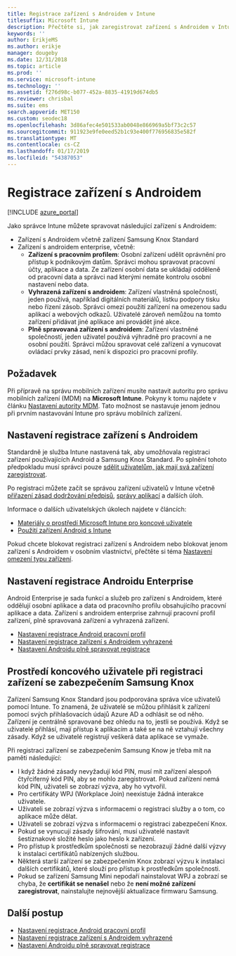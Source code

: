 ```yaml
---
title: Registrace zařízení s Androidem v Intune
titlesuffix: Microsoft Intune
description: Přečtěte si, jak zaregistrovat zařízení s Androidem v Intune.
keywords: ''
author: ErikjeMS
ms.author: erikje
manager: dougeby
ms.date: 12/31/2018
ms.topic: article
ms.prod: ''
ms.service: microsoft-intune
ms.technology: ''
ms.assetid: f276d98c-b077-452a-8835-41919d674db5
ms.reviewer: chrisbal
ms.suite: ems
search.appverid: MET150
ms.custom: seodec18
ms.openlocfilehash: 3d86afec4e501533ab0048e866969a5bf73c2c57
ms.sourcegitcommit: 911923e9fe0eed52b1c93e400f776956835e582f
ms.translationtype: MT
ms.contentlocale: cs-CZ
ms.lasthandoff: 01/17/2019
ms.locfileid: "54387053"
---
```

# <a name="enroll-android-devices"></a>Registrace zařízení s Androidem

[!INCLUDE [azure_portal](./includes/azure_portal.md)]

Jako správce Intune můžete spravovat následující zařízení s Androidem:
- Zařízení s Androidem včetně zařízení Samsung Knox Standard
- Zařízení s androidem enterprise, včetně:
    - **Zařízení s pracovním profilem**: Osobní zařízení udělit oprávnění pro přístup k podnikovým datům. Správci mohou spravovat pracovní účty, aplikace a data. Ze zařízení osobní data se ukládají odděleně od pracovní data a správci nad kterými nemáte kontrolu osobní nastavení nebo data. 
    - **Vyhrazená zařízení s androidem**: Zařízení vlastněná společností, jeden používá, například digitálních materiálů, lístku podpory tisku nebo řízení zásob. Správci omezí použití zařízení na omezenou sadu aplikací a webových odkazů. Uživatelé zároveň nemůžou na tomto zařízení přidávat jiné aplikace ani provádět jiné akce.
    - **Plně spravovaná zařízení s androidem**: Zařízení vlastněné společností, jeden uživatel používá výhradně pro pracovní a ne osobní použití. Správci můžou spravovat celé zařízení a vynucovat ovládací prvky zásad, není k dispozici pro pracovní profily. 

## <a name="prerequisite"></a>Požadavek

Při přípravě na správu mobilních zařízení musíte nastavit autoritu pro správu mobilních zařízení (MDM) na **Microsoft Intune**. Pokyny k tomu najdete v článku [Nastavení autority MDM](mdm-authority-set.md). Tato možnost se nastavuje jenom jednou při prvním nastavování Intune pro správu mobilních zařízení.

## <a name="set-up-android-enrollment"></a>Nastavení registrace zařízení s Androidem

Standardně je služba Intune nastavená tak, aby umožňovala registraci zařízení používajících Android a Samsung Knox Standard. Po splnění tohoto předpokladu musí správci pouze [sdělit uživatelům, jak mají svá zařízení zaregistrovat](/intune-user-help/enroll-your-device-in-intune-android).

Po registraci můžete začít se správou zařízení uživatelů v Intune včetně [přiřazení zásad dodržování předpisů](compliance-policy-create-android.md), [správy aplikací](app-management.md) a dalších úloh.

Informace o dalších uživatelských úkolech najdete v článcích:

- [Materiály o prostředí Microsoft Intune pro koncové uživatele](end-user-educate.md)
- [Použití zařízení Android s Intune](https://docs.microsoft.com/intune-user-help/using-your-android-device-with-intune)

Pokud chcete blokovat registraci zařízení s Androidem nebo blokovat jenom zařízení s Androidem v osobním vlastnictví, přečtěte si téma [Nastavení omezení typu zařízení](enrollment-restrictions-set.md).

## <a name="set-up-android-enterprise-enrollment"></a>Nastavení registrace Androidu Enterprise

Android Enterprise je sada funkcí a služeb pro zařízení s Androidem, které oddělují osobní aplikace a data od pracovního profilu obsahujícího pracovní aplikace a data. Zařízení s androidem enterprise zahrnují pracovní profil zařízení, plně spravovaná zařízení a vyhrazená zařízení. 

- [Nastavení registrace Android pracovní profil](android-work-profile-enroll.md)
- [Nastavení registrace zařízení s Androidem vyhrazené](android-kiosk-enroll.md)
- [Nastavení Androidu plně spravovat registrace](android-fully-managed-enroll.md)

## <a name="end-user-experience-when-enrolling-a-samsung-knox-device"></a>Prostředí koncového uživatele při registraci zařízení se zabezpečením Samsung Knox

Zařízení Samsung Knox Standard jsou podporována správa více uživatelů pomocí Intune. To znamená, že uživatelé se můžou přihlásit k zařízení pomocí svých přihlašovacích údajů Azure AD a odhlásit se od něho. Zařízení je centrálně spravované bez ohledu na to, jestli se používá. Když se uživatelé přihlásí, mají přístup k aplikacím a také se na ně vztahují všechny zásady. Když se uživatelé registrují veškerá data aplikace se vymaže.

Při registraci zařízení se zabezpečením Samsung Know je třeba mít na paměti následující:
-   I když žádné zásady nevyžadují kód PIN, musí mít zařízení alespoň čtyřciferný kód PIN, aby se mohlo zaregistrovat. Pokud zařízení nemá kód PIN, uživateli se zobrazí výzva, aby ho vytvořil.
-   Pro certifikáty WPJ (Workplace Join) neexistuje žádná interakce uživatele.
-   Uživateli se zobrazí výzva s informacemi o registraci služby a o tom, co aplikace může dělat.
-   Uživateli se zobrazí výzva s informacemi o registraci zabezpečení Knox.
-   Pokud se vynucují zásady šifrování, musí uživatelé nastavit šestiznakové složité heslo jako heslo k zařízení.
-   Pro přístup k prostředkům společnosti se nezobrazují žádné další výzvy k instalaci certifikátů nabízených službou.
- Některá starší zařízení se zabezpečením Knox zobrazí výzvu k instalaci dalších certifikátů, které slouží pro přístup k prostředkům společnosti.
- Pokud se zařízení Samsung Mini nepodaří nainstalovat WPJ a zobrazí se chyba, že **certifikát se nenašel** nebo že **není možné zařízení zaregistrovat**, nainstalujte nejnovější aktualizace firmwaru Samsung.

## <a name="next-steps"></a>Další postup

- [Nastavení registrace Android pracovní profil](android-work-profile-enroll.md)
- [Nastavení registrace zařízení s Androidem vyhrazené](android-kiosk-enroll.md)
- [Nastavení Androidu plně spravovat registrace](android-fully-managed-enroll.md)
